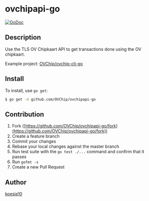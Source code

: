 # ovchipapi-go

[![GoDoc](https://godoc.org/github.com/OVChip/ovchipapi-go?status.svg)](https://godoc.org/github.com/OVChip/ovchipapi-go)

## Description

Use the TLS OV Chipkaart API to get transactions done using the OV chipkaart.

Example project: [OVChip/ovchip-cli-go](https://github.com/OVChip/ovchip-cli-go)

## Install

To install, use `go get`:

```bash
$ go get -d github.com/OVChip/ovchipapi-go
```

## Contribution

1. Fork ([https://github.com/OVChip/ovchipapi-go/fork](https://github.com/OVChip/ovchipapi-go/fork))
1. Create a feature branch
1. Commit your changes
1. Rebase your local changes against the master branch
1. Run test suite with the `go test ./...` command and confirm that it passes
1. Run `gofmt -s`
1. Create a new Pull Request

## Author

[koesie10](https://github.com/koesie10)
